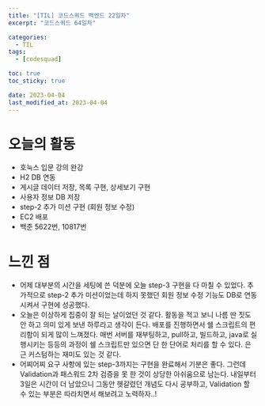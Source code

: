 ```yaml
---
title: "[TIL] 코드스쿼드 백엔드 22일차"
excerpt: "코드스쿼드 64일차"

categories:
  - TIL
tags:
  - [codesquad]

toc: true
toc_sticky: true

date: 2023-04-04
last_modified_at: 2023-04-04
---
```


# 오늘의 활동

- 호눅스 입문 강의 완강
- H2 DB 연동
- 게시글 데이터 저장, 목록 구현, 상세보기 구현
- 사용자 정보 DB 저장
- step-2 추가 미션 구현 (회원 정보 수정)
- EC2 배포
- 백준 5622번, 10817번

# 느낀 점

- 어제 대부분의 시간을 세팅에 쓴 덕분에 오늘 step-3 구현을 다 마칠 수 있었다. 추가적으로 step-2 추가 미션이었는데 하지 못했던 회원 정보 수정 기능도 DB로 연동시켜서 구현에 성공했다.
- 오늘은 이상하게 집중이 잘 되는 날이었던 것 같다. 활동을 적고 보니 나름 딴 짓도 안 하고 의미 있게 보낸 하루라고 생각이 든다. 배포를 진행하면서 쉘 스크립트의 편리함이 되게 많이 느껴졌다. 매번 서버를 재부팅하고, pull하고, 빌드하고, java로 실행시키는 등등의 과정이 쉘 스크립트만 있으면 단 한 단어로 처리를 할 수 있다. 은근 커스텀하는 재미도 있는 것 같다.
- 어찌어찌 요구 사항에 있는 step-3까지는 구현을 완료해서 기분은 좋다. 그런데 Validation과 패스워드 2차 검증을 못 한 것이 상당한 아쉬움으로 남는다. 내일부터 3일은 시간이 더 남았으니 그동안 헷갈렸던 개념도 다시 공부하고, Validation 할 수 있는 부분은 따라치면서 해보려고 노력하자..!